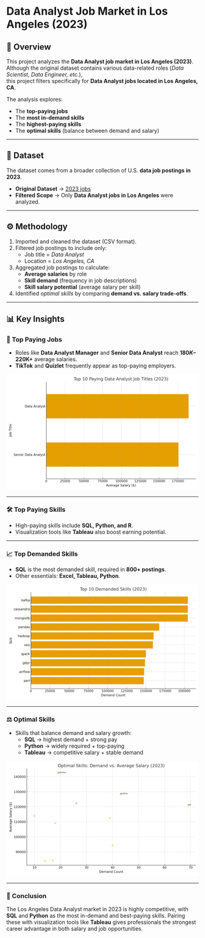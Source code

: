 # Data Analyst Job Market in Los Angeles (2023)
## 📌 Overview
This project analyzes the **Data Analyst job market in Los Angeles (2023)**.  
Although the original dataset contains various data-related roles (*Data Scientist, Data Engineer, etc.*),  
this project filters specifically for **Data Analyst jobs located in Los Angeles, CA**.  

The analysis explores:  
- The **top-paying jobs**  
- The **most in-demand skills**  
- The **highest-paying skills**  
- The **optimal skills** (balance between demand and salary)  

---

## 📂 Dataset
The dataset comes from a broader collection of U.S. **data job postings in 2023**.  

- **Original Dataset** → [2023 jobs](https://drive.google.com/drive/folders/1qnEsw7RfnDlZDg0T7ZUPOS9VT_cW7zR5?usp=drive_link)  
- **Filtered Scope** → Only **Data Analyst jobs in Los Angeles** were analyzed.  

---

## ⚙️ Methodology
1. Imported and cleaned the dataset (CSV format).  
2. Filtered job postings to include only:  
   - Job title = *Data Analyst*  
   - Location = *Los Angeles, CA*  
3. Aggregated job postings to calculate:  
   - **Average salaries** by role  
   - **Skill demand** (frequency in job descriptions)  
   - **Skill salary potential** (average salary per skill)  
4. Identified *optimal skills* by comparing **demand vs. salary trade-offs**.  

---

## 📊 Key Insights

### 💼 Top Paying Jobs
- Roles like **Data Analyst Manager** and **Senior Data Analyst** reach **$180K–$220K+** average salaries.  
- **TikTok** and **Quizlet** frequently appear as top-paying employers.  

![Top Paying Jobs](/charts/top_paying_jobs.png)

---

### 🛠️ Top Paying Skills
- High-paying skills include **SQL, Python, and R**.  
- Visualization tools like **Tableau** also boost earning potential.  

---

### 📈 Top Demanded Skills
- **SQL** is the most demanded skill, required in **800+ postings**.  
- Other essentials: **Excel, Tableau, Python**.  

![Top Demanded Skills](/charts/top_demanded_jobs.png)

---

### ⚖️ Optimal Skills
- Skills that balance demand and salary growth:  
  - **SQL** → highest demand + strong pay  
  - **Python** → widely required + top-paying  
  - **Tableau** → competitive salary + stable demand  

![Optimal Skills](/charts/optimal_skills.png)

---

### 📝 Conclusion
The Los Angeles Data Analyst market in 2023 is highly competitive, with **SQL** and **Python** as the most in-demand and best-paying skills. Pairing these with visualization tools like **Tableau** gives professionals the strongest career advantage in both salary and job opportunities.
